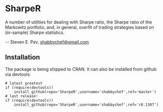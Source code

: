 # SharpeR

A number of utilities for dealing with Sharpe ratio, the Sharpe ratio of the
Markowitz portfolio, and, in general, overfit of trading strategies based on
(in-sample) Sharpe statistics.

-- Steven E. Pav, shabbychef@gmail.com

## Installation

The package is being shipped to CRAN. It can also be installed from github via devtools:

```
# latest greatest
if (require(devtools))
	install_github(repo='SharpeR',username='shabbychef',ref='master')
# last release:
if (require(devtools))
	install_github(repo='SharpeR',username='shabbychef',ref='r0.1307')
```

